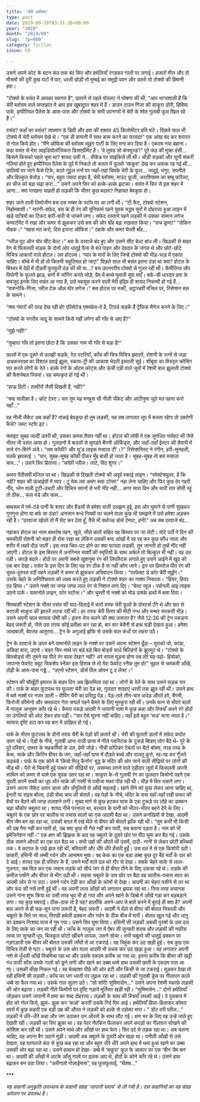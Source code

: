 ```yaml
---
title: 'चेरी ब्लॉसम'
type: post
date: 2019-09-28T03:11:26+00:00
year: "2019"
month: "2019/09"
slug: '?p=908'
category: fiction
issue: C9

---
```

उसने अपने कोट के बटन कंठ तक बंद किए और हथेलियाँ रगड़कर गालों पर लगाई। हज़ारों मील और दो मौसमों की दूरी कुछ घंटों में पार, धरती छोड़ी तो मुम्बई का समुद्री पवन और उतरो तो टोक्यो की हिमानी हवा।

&#8220;टोक्यो के वसंत में आपका स्वागत है&#8221;, उतरने से पहले पॉयलट ने घोषणा की थी, &#8220;आप भाग्यशाली हैं कि चेरी ब्लॉसम वाले सप्ताहांत में आप इस खूबसूरत शहर में हैं। डाउन टाउन गिंजा की साकूरा डोरी, हिबिया पार्क, इम्पीरियल पैलेस के आस-पास और टोक्यो के सभी उपनगरों में चेरी के श्वेत गुलाबी फूल खिल रहे हैं।”

वसंत? कहाँ का वसंत? तापमान 8 डिग्री और हवा की रफ़्तार 45 किलोमीटर प्रति घंटे। पिछले साल भी टोक्यो में चेरी ब्लॉसम देखे थे। &#8220;एक ही कम्पनी में साथ काम करने का फायदा!&#8221; एक आंख बंद कर शरारत से गोल किये होंठ। &#8220;मैंने ऑफिस की ब्लॉसम व्यूइंग पार्टी के लिए मना कर दिया है। एकदम नया बहाना। कहा वसंत से मेरा आइडियोलॉजिकल डिसएग्रीमेंट है। ‘दे लुक्ड सो कंफ्यूज्ड’!&#8221; पूरे कंठ की मुक्त हंसी&#8230; किसने किसको पहले चूमा था? शायद उसी ने&#8230; वीकेंड पर साइकिलें ली थी। चौड़ी सड़कों और सूनी संकरी गलियां होते हुए इम्पीरियल पैलेस के पूर्व में निकले तो कतार में फूलते &#8216;साकूरा&#8217; देख कर अवाक रह गई थी&#8230; डालियों पर जाने कैसे टिके, काले गुट्ठल तनों पर जहाँ-तहां चिपके चेरी के फूल&#8230; जादुई, भंगुर, सपनीले और बिल्कुल बेजोड़। &#8220;यार, बहुत ज्यादा हाइप है, चेरी ब्लॉसम, माउंट फ़ूजी, अराशियामा का बम्बू फॉरेस्ट, हर चीज को बढ़ा चढ़ा कर!&#8230;&#8221; उसने अपने सिर को हल्के-हल्के झटका। वसंत में फिर से इस शहर में आना&#8230; क्या परखना चाहती हो लड़की कि भीतर कुछ बदला? निहायत बेवकूफ़ हो।

शहर जाने वाली लिमोजीन बस दस नम्बर के स्टॉप पर आ लगी थी। “टी कैट, टोक्यो स्टेशन, निहोमबाशी।&#8221; नारंगी-सफ़ेद, बस के ही रंग की यूनिफार्म पहने युवक मद्धम सुरों में दोहराता हुआ लाइन में खड़े यात्रियों का टिकट बारी-बारी से जांचने लगा। सफेद दस्ताने पहने लड़की ने उसका सामान लगेज कम्पार्टमेंट में रखा और कमर से झुककर उसे बस की ओर बाँह बढ़ा रुख़सत किया। &#8220;सच ड्रामा!&#8221; &#8220;लेकिन मोहक।&#8221; &#8220;बहस मत करो, दिस इजन्ट ऑफिस।&#8221; ठहाके और कमर घेरती बाँह&#8230;

&#8220;प्लीज़ पुट ऑन योर सीट बेल्ट।” बस के दरवाज़े बंद हुए और उसने सीट बेल्ट बांध ली। खिड़की से बाहर वेग से फिसलती सड़क के दोनों ओर धातुई फेंस से बंधे पाइन और देवदार के जंगल थे और छोटे-छोटे विचित्र आकारों वाले होटल। लव होटल्स। ‘प्यार के मारों के लिए जिन्हें टोक्यो की भीड़-भाड़ में एकांत चाहिए। बॉम्बे में भी हों तो कितनी सहूलियत हो जाए!&#8221; पिछले साल भी बसंत इतना ठंडा था क्या? होटल के बिस्तर में देहों में दौड़ती फुरफुरी ठंड की थी या…? बस उपनगरीय टोक्यो से गुज़र रही थी। कैमीलिया और पियोनी के फूलते झाड़, बागों में जॉगिंग करते जोड़े, प्रैम में बच्चे घुमाती युवा माएँ। बर्फ-सी धारदार हवा के बावजूद इनके लिए वसंत आ गया है, उसे महसूस करने वाली मेरी इंद्रिय ही शायद निकम्मी हो गई हैं… “मारुनोचि-गिंजा, प्लीज़ टेक ऑल योर लगेज।” बस होटल पर रुकी, अट्ठारहवीं मंजिल पर, रिसेप्शन तल के सामने।

&#8220;क्या गंवारों की तरह देख रही हो! एलिवेटेड एक्सप्रेस-वे है, टियर्ड सड़कें हैं ट्रेफिक मैनेज करने के लिए।&#8221;

“टोक्यो के नगरीय जादू के सामने किसे नहीं लगेगा की गाँव से आए हैं?&#8221;

&#8220;मुझे नहीं!&#8221;

&#8220;तुम्हारा गाँव तो इतना छोटा है कि उसका नाम भी गाँव से बड़ा है!&#8221;

छल्लों में एक दूसरे से उलझी सड़कें, रेल पटरियाँ, काँच की चित्र विचित्र इमारतें, रोशनी के रत्नों से जड़ा _दायकनराशा_ का विशाल हवाई झूला, स्काय-ट्री की आकाश भेदती इस्पाती सुई। शीबूया का विस्तृत क्रोसिंग पार करते लोगों के रेले। हल्के रंगों के ऑटम कोट्स और ऊंची एड़ी वाले जूतों में रेशमी बाल झुलाती टोक्यो की फैशनेबल स्त्रियां। वह चमत्कृत हो गई थी।

“हाऊ प्रिटी। तस्वीरों जैसी दिखती हैं, नहीं?”

“क्या सलीक़ा है। व्हॉट टेस्ट। यार तुम यह मनहूस सी नीली जैकेट और आंटीनुमा जूते मत पहना करो यहाँ&#8230;”

वह नीली जैकेट अब कहाँ है? वाकई बेवकूफ हो तुम लड़की, यह सब लगातार लूप में बजता रहेगा तो उबरोगी कैसे? जस्ट स्टॉप इट।

फ्लाइट सुबह जल्दी उतरी थी, उसका कमरा तैयार नहीं था। होटल की लॉबी में एक सुगंधित गर्माहट थी जैसे भीतर भी वसंत आया हो। गुलदानों में बादलों से घुमड़ते बैंगनी ऑर्किड्स, और जहाँ-तहाँ ईस्टर की तैयारी में सजे रंग-बिरंगे अंडे। &#8220;सम कॉफी? और यू&#8217;ड लाइक मसाला टी’।?&#8221; रिसेप्शनिस्ट ने रंगीन, हरी-सुनहली, पलकें झपकाई । &#8220;यार, सुबह-सुबह कॉफ़ी पीकर मुँह बासी हो जाता है। सुबह-सुबह तो बस मसाला चाय&#8230;&#8221;। उसने सिर हिलाया। &#8220;कॉफ़ी प्लीज़। लाटे, विद शुगर।&#8221;

कमरा पैंतीसवीं मंजिल पर था। खिड़की से दिखती टोक्यो की अपूर्व स्काई लाइन। &#8220;स्पेक्टेक्युलर, है कि नहीं? शहर की ऊंचाईयों में प्यार। टू मेक लव अमंग रूफ टॉप्स!” नहा लेना चाहिए और फिर कुछ देर गहरी नींद, प्लेन वाली टूटी-उचटी और विचित्र सपनों से भरी नींद नहीं&#8230; अगर सारा दिन और सारी रात सोती रहूं तो ठीक&#8230; कल मंडे और काम&#8230;

बाथरूम में गर्म-ठंडे पानी के शावर और हैंडलों से हमेशा वाली उलझन हुई, इस ओर घुमाने से पानी सुखकर गुनगुना होगा या बर्फ सा ठंडा? अनजान बन्धे नियमों पर चलने वाला कुछ भी समझने में उसे हमेशा अड़चन रही है। &#8220;दरवाजा खोलो तो मैं सेट कर देता हूँ, वैसे भी क्लोज्ड डोर्स टेम्पट, हनी!” अब सब दरवाजे बंद&#8230;

नहाकर होटल का नरम बाथरोब पहन, खुले, सीले बालों सहित वह बिस्तर पर जा लेटी। मोटे पर्दों ने दिन की चमकीली रोशनी को बाहर ही रोक रखा था लेकिन उसकी बन्द आंखों में रह रह कर कुछ कौंध जाता और शरीर में लहरें दौड़ जातीं। इस तरह चित-पट होने का क्या फायदा लडकी, तुम जानती हो तुम्हें नींद नहीं आएगी। होटल के इस बिस्तर में अनगिनत स्पर्शों की स्मृतियों के साथ अकेले तो बिल्कुल भी नहीं। वह उठ पड़ी। कपड़े बदले। होंठों पर अपनी सबसे खुशनुमा रंग की लिपस्टिक लगाते हुए उसने आईने में खुद को एक बार देखा। वसंत के इस दिन के लिए यह रंग ठीक है या नहीं कौन जाने। द्वार पर प्रिमरोज़ पीत रंग की चुस्त-दुरुस्त वर्दी पहने लड़की ने कमर से झुककर अभिवादन किया। &#8220;परफेक्ट डे फ़ॉर चैरी व्यूईंग।&#8221; उसके चेहरे के अनिश्चितता को लक्ष्य करते हुए लड़की ने टोक्यो शहर का नक्शा निकाला। “हियर, हियर एंड हियर।“ उसने नक्शे पर जगह जगह लाल रंग से निशान लगा दिए। “बेस्ट व्यूज़। पर्सनली आइ लाइक उएनो पार्क। यामानोते लाइन, फोर स्टॉप्स।“ और चुस्ती से नक्शे को मोड उसके हाथों में थमा दिया।

शिमबाशी स्टेशन के भीतर वसंत की याद-दिलाई में चारों तरफ चेरी फूलों के पोस्टर्स टँगे थे और छत से काग़ज़ी साकूरा की झालरें लटक रहीं थीं। हर तरफ चेरी सिरप की मीठी गन्ध और मन्थर सरकती भीड़। उसने अपनी चाल सायास धीमी की। इतना तेज चलने की क्या ज़रूरत है? जैसे 12:36 की ट्रेन पकड़ना बेहद ज़रूरी हो, जैसे उस तरफ कोई प्रतीक्षा कर रहा हो, बार बार बेचैनी से हाथ घड़ी देखता हुआ। हमेशा जल्दबाज़ी, बेवजह आतुरता&#8230; ट्रेन के अगुआई झोंके से उसके बाल कंधों पर लहरा उठे।

ट्रेन के दरवाजे के ऊपर बने यामानोते लाइन के नक्शे पर उसने अपना स्टेशन ढूँढा &#8211; युराको चो, कांडा, अकिहा बारा, उएनो। बाहर सिर-माथे पर बड़े बड़े बिल बोर्ड्स साधे बिल्डिंगों के झुरमुट थे। &#8220;टोक्यो के बिलबोर्ड्स भी! तुमने वह पीले रंग वाला देखा? नहीं? अरे वापस मुड़ना होगा तब तो! यह पढो- हियोको, जापान्स फेवरेट क्यूट चिकशेप स्नैक! इस हिसाब से तो मेरा फेवरेट स्नैक तुम हो!&#8221; चुहल से चमकती आँखे, ठोढ़ी के आस-पास गड्ढे&#8230; &#8220;उएनो स्टेशन, डोर्स विल ओपन टू द लेफ्ट।&#8221;

स्टेशन की चौखूँटी इमारत के बाहर दिन अब झिलमिला रहा था। लोगों के रेले के साथ उसने सड़क पार की। पार्क के बाहर फुटपाथ पर फूलता चेरी का पेड़ था, गुलदार शाखाएं धरती तक झूल रही थीं। उसने हाथ में थमे नक़्शे पर नज़र डाली &#8211; वीपिंग चैरी का प्रसिद्ध पेड़। पेड़-तले तीन-चार अधेड़ औरतें हरे, बैंगनी, फिरोजी कीमोनो और चमकदार गेता चप्पलें पहने कैमरे के लिए मुस्कुरा रही थीं। उनके यत्न से सँवारे बालों में नाज़ुक आभूषण काँप रहे थे। कैमरा पकड़े आदमी ने जापानी भाषा मे कुछ कहा और स्त्रियाँ अपने रंगे होंठों पर उंगलियों की ओट देकर हंस पड़ीं। &#8220;यार ऐसे घूरना नहीं चाहिए। यहाँ इसे बहुत ‘रूड’ माना जाता है।&#8221; सायास दृष्टि हटा कर वह बाग़ में दाख़िल हो गई।

पार्क के भीतर फ़ुटपाथ के दोनों तरफ़ चैरी के पेड़ों की क़तारें थी। चेरी की फूलती डालों में सफ़ेद कपोत उमग रहे थे। पेड़ों के नीचे, गुलाबी आभा वाली छाया में नीले प्लास्टिक के टुकड़े बिछाए लोग बैठे थे- पूरे के पूरे परिवार, दफ़्तर के सहकर्मियों के दल, प्रेमी जोड़े। नीची फ़ोल्डिंग टेबलों पर बेंटो बॉक्स, तरह तरह के केक, साके और किरिन बीयर के जग, जहाँ-तहाँ घास में दौड़ते बच्चे और पालतू कुत्ते, रह-रह कर गूँजते कहकहे। पार्क के एक कोने में &#8216;कियो मिज़ू कैनॉन&#8217; बुद्ध के मंदिर की ओर जाने वाली सीढ़ियों पर लोगों की भीड़ थी। पैरों से चिकनी हुई पत्थर की सीढ़ियों पर, असम्भव लगने वाले एड़ीदार जूतों में फिसलती अपनी साथिन को कमर से थामे एक युवक उतर रहा था। साकूरा के-से गुलाबी रंग का फूलदार किमोनो पहने एक युवती अपने साथी का धूप और साके की गरमी से पसीजा माथा पोंछ रही थी। भीड़ में सिर भन्नाने लगा। उसने अपना जैकेट उतार डाला और अँगुलियों से आँखें सहलाईं। खाने पीने को कुछ लेकर आना चाहिए था, ईनारी या राइस बॉल्स, ठंडी सेंचा चाय की बोतलें। वह पेड़ों के नीचे, मंदिर के पास यहाँ-वहाँ रखीं पत्थर की बेंचों पर बैठने की जगह तलाशने लगी। मुख्य मार्ग से कुछ हटकर घास के एक टुकड़े पर लोहे का ढक्कन चढ़ा चौकोर चबूतरा था। शायद नीचे परनाला था, बरसात के पानी को भीतर-भीतर बहने देने के लिए। चबूतरे के एक छोर पर चालीस या पचास सालों का एक आदमी बैठा था। उसने कनखियों से देखा, आदमी बीन जैम बन खा रहा था, उसकी बग़ल में रखे थैले से बीयर की बोतलें झाँक रही थीं। &#8220;तुम कभी भी किसी की उम्र गैस नहीं कर पाती हो, उम्र क्या कुछ भी गैस नहीं कर पाती, सब बताना पड़ता है। नाम को भी इमेजिनेशन नहीं।” एक क्षण की झिझक के बाद वह चबूतरे के दूसरे छोर पर पीठ घुमा कर बैठ गई। उसके ठीक सामने औरतों का एक दल बैठा था। सभी उम्रों की औरतें थीं उसमें, दादी- नानी से लेकर छोटी बच्चियों तक। वे काग़ज़ के पंखे झल रही थीं, बतियाती और धीरे धीरे हँसती हुईं। उस दल में से एक किशोरी उठी। छरहरी, हंसिनी सी लम्बी गर्दन और आभामय मुख। वह केक का एक बड़ा डब्बा कुछ दूर बैठे मर्दों के दल को दे आई। शायद एक ही परिवार के हैं, उसने मर्दों वाले दल को ग़ौर से देखा। सबके चेहरे साके से लाल-गुलनार, सब मिल कर एक जवान लड़के को सीधे जग से ही बीयर पीने के लिए उकसा रहे थे। लड़के की क़मीज़ पसीने और बीयर से भीग उठी थी। सहसा चबूतरे के उस छोर पर बैठा वह चालीस-पचास साल का आदमी ज़ोर से गा उठा। उसने गर्दन टेढ़ी कर आँखों के कोनों से देखा। आदमी का चेहरा पसीने से तर था और कंठ की नसें तनी हुई थीं। वह अपनी लाल आँखों को लगातार झपक रहा था। जिस तरह अचानक उसने गाना शुरू किया था उसी तरह चुप भी हो गया और अपने खाने के डिब्बे में आँखें गड़ा कर बड़बड़ाने लगा। वह कुछ घबराई। ठीक-ठाक तो है यह? हालाँकि अपने-आप से बातें करने में बुराई ही क्या है? अपनी बात अपने से ही कह-सुन पाना ज़रूरी है, बेहद ज़रूरी। आदमी ने थैले से बीयर की बोतल निकाली और चबूतरे के सिरे पर साध, तिरछी हथेली ढक्कन और गर्दन के ठीक बीच में मारी। बोतल खुल गई और धातु का ढक्कन निःशब्द घास में गुम गया। उसने सिर घुमा लिया। हंसिनी सी लड़की अबकी पुरुषों के उस दल के लिए साके का जग ला रही थी। काँच के नाज़ुक जग में ऐंबर सी सुनहरी शराब और लड़की की नफ़ीस त्वचा पर सुनहरी धूप, बिलकुल फ़ोटो खींचने लायक, उसने सोचा। तभी चबूतरे की धातुई ढक्कन पर गड़गड़ाती एक बीयर की बोतल उसकी जाँघों से आ टकराई। वह चिहुंक कर उठ खड़ी हुई। सब कुछ एक विचित्र तेज़ी से घटा। चबूतरे के उस ओर वाला आदमी भी उचक कर उठ खड़ा हुआ। वह लगातार अपनी नशे से धुँधली आँखें मिचमिचा रहा था और उसके एकदम क़रीब आ गया था, इतना क़रीब कि बीयर की खट्टी गंध वाली साँस उसके गालों को छूने लगी और खाने का डब्बा थामे हाथ उसकी छाती के एकदम पास आ गए। उसकी चीख़ निकल गई। वह बेतहाशा पीछे की ओर हटी और किसी से जा टकराई। मुड़कर देखा तो वही हंसिनी सी लड़की। काँच का जग धरती पर लुढ़क रहा था। लड़की की गुलाबी ड्रेस पर गीलापन काले धब्बे सा फैल गया था। उसके गाल सुलग उठे। &#8220;सो सॉरी! सुमिमासेन&#8230;&#8221; उसने अपना रेशमी स्कार्फ़ लड़की की ओर बढ़ाया। लड़की गीले किमोनो पर दृष्टि गड़ाये मूर्तिवत खड़ी रही। &#8220;सुमिमासेन…&#8221; दोनों हथेलियाँ जोड़कर उसने जापानी में क्षमा का शब्द दोहराया। लड़की के साथ की स्त्रियाँ लपकी आईं। वे पुचकार में होंठ को गोल किये, झुक- झुक कर &#8216;बाओ&#8217; करतीं उसके गिर्द घिर आई। हथेलियाँ हिला-हिलाकर कोमल स्वरों में कुछ कहती एक बड़ी उम्र की औरत ने लड़की को हल्के से टहोका मारा। &#8221; डोंट वरी प्लीज़&#8230;&#8221; लड़की ने धीरे-धीरे कहा और जग उठाकर उन औरतों के साथ लौट गई। क्षण भर के लिए वह उन्हें जाते हुए देखती रही। लड़की का सिर झुका था। वह पेपर नैपकिन फैलाकर अपने कपड़ों का गीलापन सोखने की कोशिश कर रही थी। उसने अपने माथे और आँखों पर हाथ फेरा। सिर दर्द से तड़क रहा था। अब चलना चाहिए, वह अपना बैग उठाने मुड़ी। आदमी अब चबूतरे के दूसरी ओर खड़ा था। पनीली आँखों से उसे देखता, वह घरघराते कंठ से कुछ कह रहा था और बहुत धीरे धीरे अपने हाथ में थमा हुआ खाने का डब्बा उसकी ओर बढ़ा रहा था। उसने हतप्रभ हो देखा- डब्बे में &#8216;सकूरा&#8217; फूल के आकार का एक &#8216;बीन जैम बन&#8217; था। आदमी की आँखों में अटके आँसू गालों पर ढ़लक आए थे, होंठों के कोने काँप रहे थे। उसने हाथ बढ़ाकर बन उठा लिया। “अरीगातो गोज़ाईमास”, वह फुसफुसाई, &#8220;थैंक्स&#8230;&#8221;

\***

_यह कहानी अनुकृति उपाध्याय के कहानी संग्रह ‘जापानी सराय’ से ली गयी है। दस कहानियों का यह संग्रह अमेज़न पर उपलब्ध है।_
